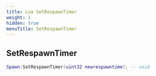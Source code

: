 ```yaml
---
title: Lua SetRespawnTimer
weight: 1
hidden: true
menuTitle: SetRespawnTimer
---
```

## SetRespawnTimer
```lua
Spawn:SetRespawnTimer(uint32 newrespawntime); -- void
```